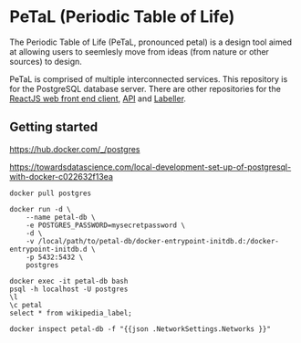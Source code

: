 # PeTaL (Periodic Table of Life)

The Periodic Table of Life (PeTaL, pronounced petal) is a design tool aimed at allowing users to seemlesly move from ideas (from nature or other sources) to design.

PeTaL is comprised of multiple interconnected services. This repository is for the PostgreSQL database server. There are other repositories for the [ReactJS web front end client](https://github.com/nasa/PeTaL), [API](https://github.com/nasa/petal-api) and [Labeller](https://github.com/nasa/petal-labeller).

## Getting started

https://hub.docker.com/_/postgres

https://towardsdatascience.com/local-development-set-up-of-postgresql-with-docker-c022632f13ea

`docker pull postgres`    
```
docker run -d \
    --name petal-db \
    -e POSTGRES_PASSWORD=mysecretpassword \
    -d \
    -v /local/path/to/petal-db/docker-entrypoint-initdb.d:/docker-entrypoint-initdb.d \
    -p 5432:5432 \
    postgres
```

`docker exec -it petal-db bash`    
`psql -h localhost -U postgres`    
`\l`    
`\c petal`    
`select * from wikipedia_label;`    

`docker inspect petal-db -f "{{json .NetworkSettings.Networks }}"`
